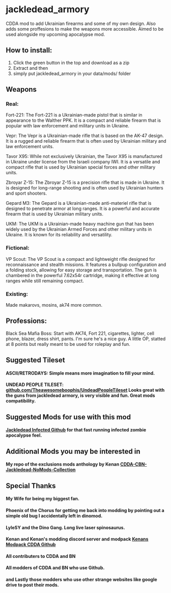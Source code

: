 # jackledead_armory
CDDA mod to add Ukrainian firearms and some of my own design. Also adds some proffesions to make the weapons more accessible. Aimed to be used alongside my upcoming apocalypse mod. 

## How to install:
1. Click the green button in the top and download as a zip
2. Extract and then
3. simply put jackledead_armory in your data/mods/ folder

## Weapons
### Real:
Fort-221: The Fort-221 is a Ukrainian-made pistol that is similar in appearance to the Walther PPK. It is a compact and reliable firearm that is popular with law enforcement and military units in Ukraine.

Vepr: The Vepr is a Ukrainian-made rifle that is based on the AK-47 design. It is a rugged and reliable firearm that is often used by Ukrainian military and law enforcement units.

Tavor X95: While not exclusively Ukrainian, the Tavor X95 is manufactured in Ukraine under license from the Israeli company IWI. It is a versatile and compact rifle that is used by Ukrainian special forces and other military units.

Zbroyar Z-15: The Zbroyar Z-15 is a precision rifle that is made in Ukraine. It is designed for long-range shooting and is often used by Ukrainian hunters and sport shooters.

Gepard M3: The Gepard is a Ukrainian-made anti-materiel rifle that is designed to penetrate armor at long ranges. It is a powerful and accurate firearm that is used by Ukrainian military units.

UKM: The UKM is a Ukrainian-made heavy machine gun that has been widely used by the Ukrainian Armed Forces and other military units in Ukraine. It is known for its reliability and versatility.

### Fictional:
VP Scout: The VP Scout is a compact and lightweight rifle designed for reconnaissance and stealth missions. It features a bullpup configuration and a folding stock, allowing for easy storage and transportation. The gun is chambered in the powerful 7.62x54r cartridge, making it effective at long ranges while still remaining compact.

### Existing:
Made makarovs, mosins, ak74 more common.

## Professions:

Black Sea Mafia Boss: Start with AK74, Fort 221, cigarettes, lighter, cell phone, blazer, dress shirt, pants. I'm sure he's a nice guy. A little OP, statted at 8 points but really meant to be used for roleplay and fun.

## Suggested Tileset
#### ASCII/RETRODAYS: Simple means more imagination to fill your mind.
#### UNDEAD PEOPLE TILESET: [github.com/Theawesomeboophis/UndeadPeopleTileset](https://github.com/Theawesomeboophis/UndeadPeopleTileset) Looks great with the guns from jackledead armory, is very visible and fun. Great mods compatibility.

## Suggested Mods for use with this mod
#### [Jackledead Infected Github](https://github.com/jackledead/jackledead_armory) for that fast running infected zombie  apocalypse feel.

## Additional Mods you may be interested in
#### My repo of the exclusions mods anthology by Kenan [CDDA-CBN-Jackledead-NoMods-Collection](https://github.com/jackledead/CDDA-CBN-Jackledead-NoMods-Collection)

## Special Thanks
#### My Wife for being my biggest fan.
#### Phoenix of the Chorus for getting me back into modding by pointing out a simple old bug I accidentally left in dinomod.
#### LyleSY and the Dino Gang. Long live laser spinosaurus.
#### Kenan and Kenan's modding discord server and modpack [Kenans Modpack CDDA Github](https://github.com/Kenan2000/CDDA-Structured-Kenan-Modpack)
#### All contributers to CDDA and BN
#### All modders of CDDA and BN who use Github.
#### and Lastly those modders who use other strange websites like google drive to post their mods.
